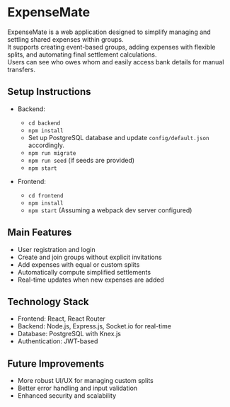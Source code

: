 # ExpenseMate

ExpenseMate is a web application designed to simplify managing and settling shared expenses within groups.  
It supports creating event-based groups, adding expenses with flexible splits, and automating final settlement calculations.  
Users can see who owes whom and easily access bank details for manual transfers.

## Setup Instructions
- Backend:
  - `cd backend`
  - `npm install`
  - Set up PostgreSQL database and update `config/default.json` accordingly.
  - `npm run migrate`
  - `npm run seed` (if seeds are provided)
  - `npm start`

- Frontend:
  - `cd frontend`
  - `npm install`
  - `npm start` (Assuming a webpack dev server configured)

## Main Features
- User registration and login
- Create and join groups without explicit invitations
- Add expenses with equal or custom splits
- Automatically compute simplified settlements
- Real-time updates when new expenses are added

## Technology Stack
- Frontend: React, React Router
- Backend: Node.js, Express.js, Socket.io for real-time
- Database: PostgreSQL with Knex.js
- Authentication: JWT-based

## Future Improvements
- More robust UI/UX for managing custom splits
- Better error handling and input validation
- Enhanced security and scalability